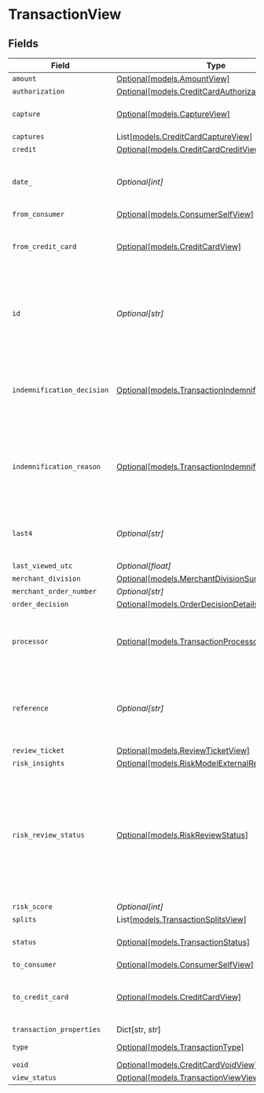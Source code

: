 # TransactionView


## Fields

| Field                                                                                                                             | Type                                                                                                                              | Required                                                                                                                          | Description                                                                                                                       | Example                                                                                                                           |
| --------------------------------------------------------------------------------------------------------------------------------- | --------------------------------------------------------------------------------------------------------------------------------- | --------------------------------------------------------------------------------------------------------------------------------- | --------------------------------------------------------------------------------------------------------------------------------- | --------------------------------------------------------------------------------------------------------------------------------- |
| `amount`                                                                                                                          | [Optional[models.AmountView]](../models/amountview.md)                                                                            | :heavy_minus_sign:                                                                                                                | N/A                                                                                                                               |                                                                                                                                   |
| `authorization`                                                                                                                   | [Optional[models.CreditCardAuthorizationView]](../models/creditcardauthorizationview.md)                                          | :heavy_minus_sign:                                                                                                                | N/A                                                                                                                               |                                                                                                                                   |
| `capture`                                                                                                                         | [Optional[models.CaptureView]](../models/captureview.md)                                                                          | :heavy_minus_sign:                                                                                                                | Deprecated. Use `captures`.                                                                                                       |                                                                                                                                   |
| `captures`                                                                                                                        | List[[models.CreditCardCaptureView](../models/creditcardcaptureview.md)]                                                          | :heavy_minus_sign:                                                                                                                | N/A                                                                                                                               |                                                                                                                                   |
| `credit`                                                                                                                          | [Optional[models.CreditCardCreditView]](../models/creditcardcreditview.md)                                                        | :heavy_minus_sign:                                                                                                                | N/A                                                                                                                               |                                                                                                                                   |
| `date_`                                                                                                                           | *Optional[int]*                                                                                                                   | :heavy_minus_sign:                                                                                                                | Transaction date. **Nullable** for Transactions Details.                                                                          | 1615407159447                                                                                                                     |
| `from_consumer`                                                                                                                   | [Optional[models.ConsumerSelfView]](../models/consumerselfview.md)                                                                | :heavy_minus_sign:                                                                                                                | N/A                                                                                                                               |                                                                                                                                   |
| `from_credit_card`                                                                                                                | [Optional[models.CreditCardView]](../models/creditcardview.md)                                                                    | :heavy_minus_sign:                                                                                                                | Contains details about the credit card transaction.                                                                               |                                                                                                                                   |
| `id`                                                                                                                              | *Optional[str]*                                                                                                                   | :heavy_minus_sign:                                                                                                                | The unique ID associated with the transaction. **Nullable** for Transactions Details.                                             | T1c3p4yBuVYJ9                                                                                                                     |
| `indemnification_decision`                                                                                                        | [Optional[models.TransactionIndemnificationDecision]](../models/transactionindemnificationdecision.md)                            | :heavy_minus_sign:                                                                                                                | Describes whether the transaction is indemnified by Bolt for fraud.<br/>                                                          | indemnified                                                                                                                       |
| `indemnification_reason`                                                                                                          | [Optional[models.TransactionIndemnificationReason]](../models/transactionindemnificationreason.md)                                | :heavy_minus_sign:                                                                                                                | Describes the reason that the transaction is or is not indemnified by Bolt for fraud.<br/>                                        | merchant_force_approved                                                                                                           |
| `last4`                                                                                                                           | *Optional[str]*                                                                                                                   | :heavy_minus_sign:                                                                                                                | The card's last 4 digits. **Nullable** for Transactions Details.                                                                  | 4021                                                                                                                              |
| `last_viewed_utc`                                                                                                                 | *Optional[float]*                                                                                                                 | :heavy_minus_sign:                                                                                                                | N/A                                                                                                                               |                                                                                                                                   |
| `merchant_division`                                                                                                               | [Optional[models.MerchantDivisionSummaryView]](../models/merchantdivisionsummaryview.md)                                          | :heavy_minus_sign:                                                                                                                | N/A                                                                                                                               |                                                                                                                                   |
| `merchant_order_number`                                                                                                           | *Optional[str]*                                                                                                                   | :heavy_minus_sign:                                                                                                                | N/A                                                                                                                               |                                                                                                                                   |
| `order_decision`                                                                                                                  | [Optional[models.OrderDecisionDetailsView]](../models/orderdecisiondetailsview.md)                                                | :heavy_minus_sign:                                                                                                                | N/A                                                                                                                               |                                                                                                                                   |
| `processor`                                                                                                                       | [Optional[models.TransactionProcessor]](../models/transactionprocessor.md)                                                        | :heavy_minus_sign:                                                                                                                | The processor used. **Nullable** for Transactions Details.                                                                        | adyen_gateway                                                                                                                     |
| `reference`                                                                                                                       | *Optional[str]*                                                                                                                   | :heavy_minus_sign:                                                                                                                | The transaction's 12-digit Bolt reference ID. **Nullable** for Transactions Details.                                              | LBLJ-TWW7-R9VC                                                                                                                    |
| `review_ticket`                                                                                                                   | [Optional[models.ReviewTicketView]](../models/reviewticketview.md)                                                                | :heavy_minus_sign:                                                                                                                | N/A                                                                                                                               |                                                                                                                                   |
| `risk_insights`                                                                                                                   | [Optional[models.RiskModelExternalResultView]](../models/riskmodelexternalresultview.md)                                          | :heavy_minus_sign:                                                                                                                | N/A                                                                                                                               |                                                                                                                                   |
| `risk_review_status`                                                                                                              | [Optional[models.RiskReviewStatus]](../models/riskreviewstatus.md)                                                                | :heavy_minus_sign:                                                                                                                | Describes the current Risk Review status. A transaction could be unreviewed, reviewed, or pending manual review by the Bolt team. | reviewed                                                                                                                          |
| `risk_score`                                                                                                                      | *Optional[int]*                                                                                                                   | :heavy_minus_sign:                                                                                                                | N/A                                                                                                                               |                                                                                                                                   |
| `splits`                                                                                                                          | List[[models.TransactionSplitsView](../models/transactionsplitsview.md)]                                                          | :heavy_minus_sign:                                                                                                                | N/A                                                                                                                               |                                                                                                                                   |
| `status`                                                                                                                          | [Optional[models.TransactionStatus]](../models/transactionstatus.md)                                                              | :heavy_minus_sign:                                                                                                                | The transaction's status.                                                                                                         | cancelled                                                                                                                         |
| `to_consumer`                                                                                                                     | [Optional[models.ConsumerSelfView]](../models/consumerselfview.md)                                                                | :heavy_minus_sign:                                                                                                                | N/A                                                                                                                               |                                                                                                                                   |
| `to_credit_card`                                                                                                                  | [Optional[models.CreditCardView]](../models/creditcardview.md)                                                                    | :heavy_minus_sign:                                                                                                                | Contains details about the credit card transaction.                                                                               |                                                                                                                                   |
| `transaction_properties`                                                                                                          | Dict[str, *str*]                                                                                                                  | :heavy_minus_sign:                                                                                                                | N/A                                                                                                                               |                                                                                                                                   |
| `type`                                                                                                                            | [Optional[models.TransactionType]](../models/transactiontype.md)                                                                  | :heavy_minus_sign:                                                                                                                | The type of transaction.                                                                                                          | cc_payment                                                                                                                        |
| `void`                                                                                                                            | [Optional[models.CreditCardVoidView]](../models/creditcardvoidview.md)                                                            | :heavy_minus_sign:                                                                                                                | N/A                                                                                                                               |                                                                                                                                   |
| `view_status`                                                                                                                     | [Optional[models.TransactionViewViewStatus]](../models/transactionviewviewstatus.md)                                              | :heavy_minus_sign:                                                                                                                | N/A                                                                                                                               |                                                                                                                                   |